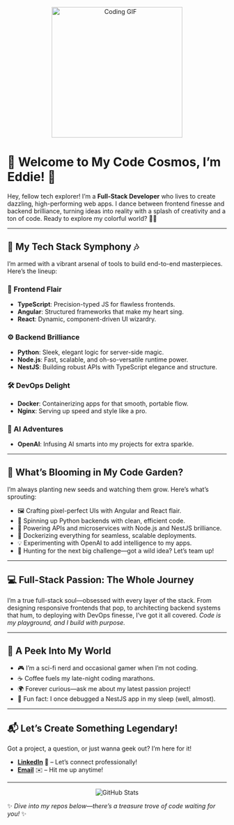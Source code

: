 <p align="center">
  <img src="https://media.giphy.com/media/3o7TKz9bDaADogXgFq/giphy.gif" width="300" alt="Coding GIF">
</p>

# 🌟 Welcome to My Code Cosmos, I’m Eddie! 🌟

Hey, fellow tech explorer! I’m a **Full-Stack Developer** who lives to create dazzling, high-performing web apps. I dance between frontend finesse and backend brilliance, turning ideas into reality with a splash of creativity and a ton of code. Ready to explore my colorful world? 🎨✨

---

## 🌈 My Tech Stack Symphony 🎶
I’m armed with a vibrant arsenal of tools to build end-to-end masterpieces. Here’s the lineup:

### 🎨 Frontend Flair
- **TypeScript**: Precision-typed JS for flawless frontends.  
- **Angular**: Structured frameworks that make my heart sing.  
- **React**: Dynamic, component-driven UI wizardry.  

### ⚙️ Backend Brilliance
- **Python**: Sleek, elegant logic for server-side magic.  
- **Node.js**: Fast, scalable, and oh-so-versatile runtime power.  
- **NestJS**: Building robust APIs with TypeScript elegance and structure.  

### 🛠️ DevOps Delight
- **Docker**: Containerizing apps for that smooth, portable flow.  
- **Nginx**: Serving up speed and style like a pro.  

### 🤖 AI Adventures
- **OpenAI**: Infusing AI smarts into my projects for extra sparkle.  

---

## 🌻 What’s Blooming in My Code Garden?
I’m always planting new seeds and watching them grow. Here’s what’s sprouting:
- 🖼️ Crafting pixel-perfect UIs with Angular and React flair.  
- 🐍 Spinning up Python backends with clean, efficient code.  
- 🚀 Powering APIs and microservices with Node.js and NestJS brilliance.  
- 🐳 Dockerizing everything for seamless, scalable deployments.  
- 💡 Experimenting with OpenAI to add intelligence to my apps.  
- 🌟 Hunting for the next big challenge—got a wild idea? Let’s team up!  

---

## 💻 Full-Stack Passion: The Whole Journey
I’m a true full-stack soul—obsessed with every layer of the stack. From designing responsive frontends that pop, to architecting backend systems that hum, to deploying with DevOps finesse, I’ve got it all covered. *Code is my playground, and I build with purpose.*  

---

## 🌟 A Peek Into My World
- 🎮 I’m a sci-fi nerd and occasional gamer when I’m not coding.  
- ☕ Coffee fuels my late-night coding marathons.  
- 🌍 Forever curious—ask me about my latest passion project!  
- 🔧 Fun fact: I once debugged a NestJS app in my sleep (well, almost).  

---

## 📬 Let’s Create Something Legendary!
Got a project, a question, or just wanna geek out? I’m here for it!  
- **[LinkedIn](https://www.linkedin.com/in/qu%E1%BB%91c-th%E1%BB%A5y-%C4%91inh-819339197/)** 💼 – Let’s connect professionally!  
- **[Email](mailto:qthuy.0081@gmail.com)** ✉️ – Hit me up anytime!  


---

<p align="center">
  <img src="https://github-readme-stats.vercel.app/api?username=qthuy0081&show_icons=true&theme=radical" alt="GitHub Stats">
</p>

✨ *Dive into my repos below—there’s a treasure trove of code waiting for you!* ✨

